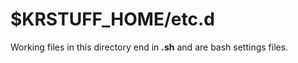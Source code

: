 # $KRSTUFF_HOME/etc.d

Working files in this directory end in __.sh__ and are bash settings files.


